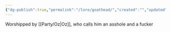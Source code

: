 ```yaml
---
{"dg-publish":true,"permalink":"/lore/goathead/","created":"","updated":""}
---
```



Worshipped by [[Party/Oz\|Oz]], who calls him an asshole and a fucker